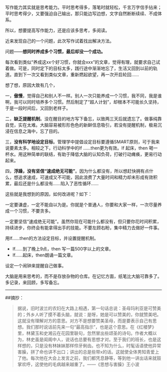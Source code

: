 写作能力其实就是思考能力。平时思考得多，落笔时就轻松，千言万字信手拈来；平时思考得少，又要强迫自己输出，那只能边写边想，文字自然断断续续、不成体系。

所以，想要提高写作能力，还是应该多思考，多阅读。

近来发现自己的一个问题，此次写作试着找出解决方法。

问题——**想同时养成多个习惯，最后却没一个成功。**

每次看到类似“养成这xx个好习惯，你就会xxx”的文章，觉得有理，就要求自己试着做。可是，同时定下的目标太多，践行途中渐渐地忘了，生活又回到以前的轨道。直到下一次又看到类似文章，重新燃起欲望，再一次开启轮回……

想了想，原因大致有几个，

一，**傲慢**，觉得自己和别人不一样。别人一次只能养成一个习惯，我不同，我是谁啊，我可以同时培养多个习惯。然后制定了“超人计划”，却根本不可能长久坚持，于是一段时间后，又回到老样子。

二，**缺乏提醒机制**。没在醒目的地方写下备忘，以致两三天后就遗忘了。做事纯靠自觉，实在太难。大脑容易被形形色色的新鲜信息吸引，若没有提醒机制，极易沉浸在信息之海中，忘了目的。

三，**没有科学地设定目标**。管理学中提倡设定目标要遵循SMART原则，可于我来说要素太多。相较之下，行动科学中的If ……then更为有效。If 起床，then 喝一杯水。用这种简单的联结，有助于降低大脑的认知负荷，打破行动瘫痪，更易行动起来。

四，**浮躁，没有坚信“速成绝无可能”**。因为什么都没有，所以想赶快拥有点什么，想追求速成，可速成又不可能，因此浪费了大量时间和精力却未形成有效积累，最后还是什么都没有……陷入了恶性循环……

这些就是我想到的原因，如何改进呢？如下：

一定要谦虚，一定不能自以为是。你就是个普通人，你要和大家一样，一次尽量养成一个习惯，不要贪多。

一定要坚信“速成绝无可能”。虽然你现在可能什么都没有，但只要你花时间积累，持续进步，你终会有能拿得出手的技能。不要左顾右盼，集中精力去做好一件事。

用If……then的方法设定目标，并设置提醒机制。

- If……到了晚上9点，then 写一篇500字以上的文章。
- If……起床，then朗诵一篇文章。

设定一个闹钟来提醒自己做事。

大脑是用来思考的，而不是存放杂物的仓库。在记忆方面，纸笔比大脑可靠多了。多记录，来回顾，多写备忘。

---

##摘抄：

> 据说，旧时波兰的农妇在大路上相遇，第一句话总说：圣母玛利亚是可赞美的；外乡人听了摸不着头脑，就说：是呀，她是可以赞美的，你就赞美吧。这就没有理解对方的意思。对方不是想要赞美圣母，而是要表示自己有思想。我们那时说话前先来一句“最高指示”，也是这个意思。在《红楼梦》里，林黛玉和史湘云在花园里联句，忽然冒出些颂圣的诗句。作者大概以为，林史虽是闺阁中人，说话也总要有思想才对。至于我们的班长，也是这样想的，只是没有林妹妹那样伶牙俐齿。也不知为什么，时髦话语使他异常害臊，拼了命也讲不出口；讲出的总是些带x的话。这就使全体男知青爱上了他。每次他在大会上发言之前，我们都凭息静等，等到他一讲出话来就鼓掌欢呼，这使他的毛病越来越重了。——《思想与害臊》王小波
